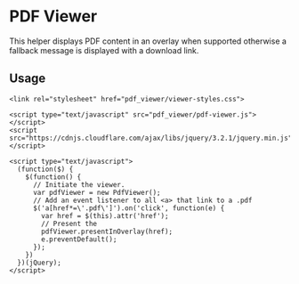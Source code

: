 # PDF Viewer

This helper displays PDF content in an overlay when supported otherwise a fallback message is displayed with a download link.

## Usage

```
<link rel="stylesheet" href="pdf_viewer/viewer-styles.css">

<script type="text/javascript" src="pdf_viewer/pdf-viewer.js"></script>
<script src="https://cdnjs.cloudflare.com/ajax/libs/jquery/3.2.1/jquery.min.js"></script>

<script type="text/javascript">
  (function($) {
    $(function() {
      // Initiate the viewer.
      var pdfViewer = new PdfViewer();
      // Add an event listener to all <a> that link to a .pdf
      $('a[href*=\'.pdf\']').on('click', function(e) {
        var href = $(this).attr('href');
        // Present the
        pdfViewer.presentInOverlay(href);
        e.preventDefault();
      });
    })
  })(jQuery);
</script>
```
